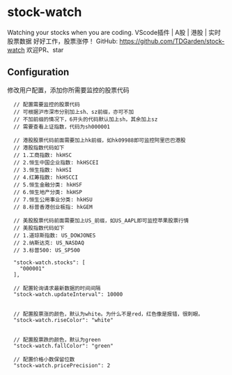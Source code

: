 # stock-watch
Watching your stocks when you are coding. 
VScode插件 | A股 | 港股 | 实时股票数据
好好工作，股票涨停！
GitHub: https://github.com/TDGarden/stock-watch 欢迎PR、star

## Configuration
修改用户配置，添加你所需要监控的股票代码
```
  // 配置需要监控的股票代码
  // 可根据沪市深市分别加上sh、sz前缀，亦可不加
  // 不加前缀的情况下，6开头的代码默认加上sh，其余加上sz
  // 需要查看上证指数，代码为sh000001

  // 港股股票代码前面需要加上hk前缀，如hk09988即可监控阿里巴巴港股
  // 港股指数代码如下
  // 1.工商指数: hkHSC	
  // 2.恒生中国企业指数: hkHSCEI
  // 3.恒生指数: hkHSI
  // 4.红筹指数: hkHSCCI
  // 5.恒生金融分类: hkHSF
  // 6.恒生地产分类: hkHSP
  // 7.恒生公用事业分类: hkHSU
  // 8.标普香港创业板指: hkGEM

  // 美股股票代码前面需要加上US_前缀，如US_AAPL即可监控苹果股票行情
  // 美股指数代码如下
  // 1.道琼斯指数: US_DOWJONES	
  // 2.纳斯达克: US_NASDAQ
  // 3.标普500: US_SP500
  
  "stock-watch.stocks": [
    "000001"
  ],

  // 配置轮询请求最新数据的时间间隔
  "stock-watch.updateInterval": 10000


  // 配置股票涨的颜色，默认为white。为什么不是red，红色像是报错，很刺眼。
  "stock-watch.riseColor": "white"


  // 配置股票跌的颜色，默认为green
  "stock-watch.fallColor": "green"

  // 配置价格小数保留位数
  "stock-watch.pricePrecision": 2

```